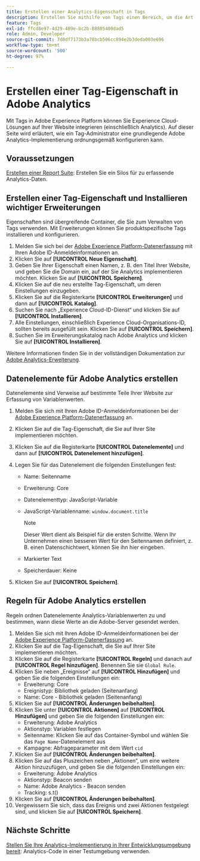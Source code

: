 ```yaml
---
title: Erstellen einer Analytics-Eigenschaft in Tags
description: Erstellen Sie mithilfe von Tags einen Bereich, um die Art der Datenerfassung anzupassen.
feature: Tags
exl-id: ffcd8e97-4d29-489e-bc2b-88805400dad5
role: Admin, Developer
source-git-commit: 7d8df7173b3a78bcb506cc894e2b3deda003e696
workflow-type: tm+mt
source-wordcount: '500'
ht-degree: 97%

---
```


# Erstellen einer Tag-Eigenschaft in Adobe Analytics

Mit Tags in Adobe Experience Platform können Sie Experience Cloud-Lösungen auf Ihrer Website integrieren (einschließlich Analytics). Auf dieser Seite wird erläutert, wie ein Tag-Administrator eine grundlegende Adobe Analytics-Implementierung ordnungsgemäß konfigurieren kann.

## Voraussetzungen

[Erstellen einer Report Suite](/help/admin/admin/c-manage-report-suites/c-new-report-suite/t-create-a-report-suite.md): Erstellen Sie ein Silos für zu erfassende Analytics-Daten.

## Erstellen einer Tag-Eigenschaft und Installieren wichtiger Erweiterungen

Eigenschaften sind übergreifende Container, die Sie zum Verwalten von Tags verwenden. Mit Erweiterungen können Sie produktspezifische Tags installieren und konfigurieren.

1. Melden Sie sich bei der [Adobe Experience Platform-Datenerfassung](https://experience.adobe.com/data-collection) mit Ihren Adobe ID-Anmeldeinformationen an.
1. Klicken Sie auf **[!UICONTROL Neue Eigenschaft]**.
1. Geben Sie Ihrer Eigenschaft einen Namen, z. B. den Titel Ihrer Website, und geben Sie die Domain ein, auf der Sie Analytics implementieren möchten. Klicken Sie auf **[!UICONTROL Speichern]**.
1. Klicken Sie auf die neu erstellte Tag-Eigenschaft, um deren Einstellungen einzugeben.
1. Klicken Sie auf die Registerkarte **[!UICONTROL Erweiterungen]** und dann auf **[!UICONTROL Katalog]**.
1. Suchen Sie nach „Experience Cloud-ID-Dienst“ und klicken Sie auf **[!UICONTROL Installieren]**.
1. Alle Einstellungen, einschließlich Experience Cloud-Organisations-ID, sollten bereits ausgefüllt sein. Klicken Sie auf **[!UICONTROL Speichern]**.
1. Suchen Sie im Erweiterungskatalog nach Adobe Analytics und klicken Sie auf **[!UICONTROL Installieren]**.

Weitere Informationen finden Sie in der vollständigen Dokumentation zur [Adobe Analytics-Erweiterung](https://experienceleague.adobe.com/docs/experience-platform/tags/extensions/adobe/analytics/overview.html?lang=de).

## Datenelemente für Adobe Analytics erstellen

Datenelemente sind Verweise auf bestimmte Teile Ihrer Website zur Erfassung von Variablenwerten.

1. Melden Sie sich mit Ihren Adobe ID-Anmeldeinformationen bei der [Adobe Experience Platform-Datenerfassung](https://experience.adobe.com/data-collection) an.
1. Klicken Sie auf die Tag-Eigenschaft, die Sie auf Ihrer Site implementieren möchten.
1. Klicken Sie auf die Registerkarte **[!UICONTROL Datenelemente]** und dann auf **[!UICONTROL Datenelement hinzufügen]**.
1. Legen Sie für das Datenelement die folgenden Einstellungen fest:

   * Name: Seitenname
   * Erweiterung: Core
   * Datenelementtyp: JavaScript-Variable
   * JavaScript-Variablenname: `window.document.title`

     >[!NOTE]
     >
     >Dieser Wert dient als Beispiel für die ersten Schritte. Wenn Ihr Unternehmen einen besseren Wert für den Seitennamen definiert, z. B. einen Datenschichtwert, können Sie ihn hier eingeben.
   * Markierter Text
   * Speicherdauer: Keine
1. Klicken Sie auf **[!UICONTROL Speichern]**.

## Regeln für Adobe Analytics erstellen

Regeln ordnen Datenelemente Analytics-Variablenwerten zu und bestimmen, wann diese Werte an die Adobe-Server gesendet werden.

1. Melden Sie sich mit Ihren Adobe ID-Anmeldeinformationen bei der [Adobe Experience Platform-Datenerfassung](https://experience.adobe.com/data-collection) an.
1. Klicken Sie auf die Tag-Eigenschaft, die Sie auf Ihrer Site implementieren möchten.
1. Klicken Sie auf die Registerkarte **[!UICONTROL Regeln]** und danach auf **[!UICONTROL Regel hinzufügen]**. Benennen Sie sie `Global Rule`.
1. Klicken Sie neben „Ereignisse“ auf **[!UICONTROL Hinzufügen]** und geben Sie die folgenden Einstellungen ein:
   * Erweiterung: Core
   * Ereignistyp: Bibliothek geladen (Seitenanfang)
   * Name: Core - Bibliothek geladen (Seitenanfang)
1. Klicken Sie auf **[!UICONTROL Änderungen beibehalten]**.
1. Klicken Sie unter **[!UICONTROL Aktionen]** auf **[!UICONTROL Hinzufügen]** und geben Sie die folgenden Einstellungen ein:
   * Erweiterung: Adobe Analytics
   * Aktionstyp: Variablen festlegen
   * Seitenname: Klicken Sie auf das Container-Symbol und wählen Sie das `Page Name`-Datenelement aus
   * Kampagne: Abfrageparameter mit dem Wert `cid`
1. Klicken Sie auf **[!UICONTROL Änderungen beibehalten]**.
1. Klicken Sie auf das Pluszeichen neben „Aktionen“, um eine weitere Aktion hinzuzufügen, und geben Sie die folgenden Einstellungen ein:
   * Erweiterung: Adobe Analytics
   * Aktionstyp: Beacon senden
   * Name: Adobe Analytics - Beacon senden
   * Tracking: s.t()
1. Klicken Sie auf **[!UICONTROL Änderungen beibehalten]**.
1. Vergewissern Sie sich, dass das Ereignis und zwei Aktionen festgelegt sind, und klicken Sie auf **[!UICONTROL Speichern]**.

## Nächste Schritte

[Stellen Sie Ihre Analytics-Implementierung in Ihrer Entwicklungsumgebung bereit](deploy-dev.md): Analytics-Code in einer Testumgebung verwenden.

